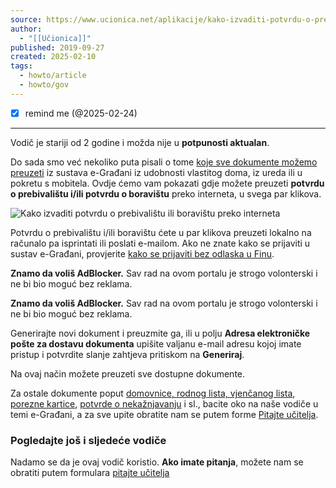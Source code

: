 ```yaml
---
source: https://www.ucionica.net/aplikacije/kako-izvaditi-potvrdu-o-prebivalistu-ili-boravistu-preko-interneta-7955/
author:
  - "[[Učionica]]"
published: 2019-09-27
created: 2025-02-10
tags:
  - howto/article
  - howto/gov
---
```

- [x] remind me (@2025-02-24)
---

Vodič je stariji od 2 godine i možda nije u **potpunosti aktualan**.

Do sada smo već nekoliko puta pisali o tome [koje sve dokumente možemo preuzeti](https://www.ucionica.net/internet/kako-izvaditi-rodni-list-domovnicu-ili-vjencani-list-preko-interneta-7602/) iz sustava e-Građani iz udobnosti vlastitog doma, iz ureda ili u pokretu s mobitela. Ovdje ćemo vam pokazati gdje možete preuzeti **potvrdu o prebivalištu i/ili potvrdu o boravištu** preko interneta, u svega par klikova.

![Kako izvaditi potvrdu o prebivalištu ili boravištu preko interneta](https://www.ucionica.net/wp-content/uploads/2019/09/cowomen-QRw_BXizqCk-unsplash-1024x683.jpg)

Potvrdu o prebivalištu i/ili boravištu ćete u par klikova preuzeti lokalno na računalo pa isprintati ili poslati e-mailom. Ako ne znate kako se prijaviti u sustav e-Građani, provjerite [kako se prijaviti bez odlaska u Finu](https://www.ucionica.net/internet/e-gradani-kako-se-prijaviti-4271/).

**Znamo da voliš AdBlocker.** Sav rad na ovom portalu je strogo volonterski i ne bi bio moguć bez reklama.

**Znamo da voliš AdBlocker.** Sav rad na ovom portalu je strogo volonterski i ne bi bio moguć bez reklama.

Generirajte novi dokument i preuzmite ga, ili u polju **Adresa elektroničke pošte za dostavu dokumenta** upišite valjanu e-mail adresu kojoj imate pristup i potvrdite slanje zahtjeva pritiskom na **Generiraj**.

Na ovaj način možete preuzeti sve dostupne dokumente.

Za ostale dokumente poput [domovnice, rodnog lista, vjenčanog lista](https://www.ucionica.net/internet/kako-izvaditi-rodni-list-domovnicu-ili-vjencani-list-preko-interneta-7602/), [porezne kartice](https://www.ucionica.net/aplikacije/gdje-izvaditi-pk-poreznu-karticu-online-7902/), [potvrde o nekažnjavanju](https://www.ucionica.net/internet/kako-do-potvrde-o-nekaznjavanju-7882/) i sl., bacite oko na naše vodiče u temi e-Građani, a za sve upite obratite nam se putem forme [Pitajte učitelja](https://www.ucionica.net/pitajte-ucitelja/).

### Pogledajte još i sljedeće vodiče

Nadamo se da je ovaj vodič koristio. **Ako imate pitanja**, možete nam se obratiti putem formulara [pitajte učitelja](https://www.ucionica.net/pitajte-ucitelja/)